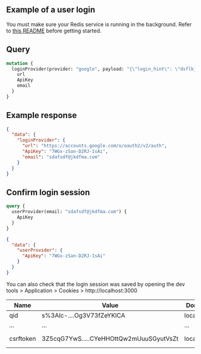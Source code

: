 ## Example of a user login

You must make sure your Redis service is running in the background.
Refer to [this README](./README.md) before getting started.

## Query

```graphql
mutation {
  loginProvider(provider: "google", payload: "{\"login_hint\": \"dsflkjfk@dfajvj.com\", \"scope\": \"openid profile email\", \"redirect_uri\": \"http://localhost:3000/validated\", \"prompt\": \"consent\", \"state\": \"google\"}") {
    url
    ApiKey
    email
  }
}
```

## Example response

```json
{
  "data": {
    "loginProvider": {
      "url": "https://accounts.google.com/o/oauth2/v2/auth",
      "ApiKey": "7WGx-zSan-D2RJ-1sAi",
      "email": "sdafsdf@jkdfma.com"
    }
  }
}
```

## Confirm login session

```graphql
query {
  userProvider(email: "sdafsdf@jkdfma.com") {
    ApiKey
  }
}
```

```json
{
  "data": {
    "userProvider": {
      "ApiKey": "7WGx-zSan-D2RJ-1sAi"
    }
  }
}
```

You can also check that the login session was saved by opening the dev tools > Application > Cookies > http://localhost:3000

| Name      | Value                                   | Domain    | Expires                  |
| --------- | --------------------------------------- | --------- | ------------------------ |
| qid       | s%3AIc-....Og3V73fZeYKlCA               | localhost | Session                  |
| ...       | ...                                     | ...       | ...                      |
| csrftoken | 3Z5cqG7YwS.....CYeHHOttQw2mUuuSGyutVsZt | localhost | 2022-02-08T13:32:56.860Z |
